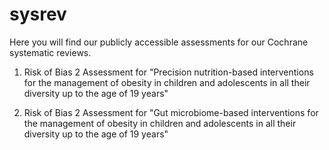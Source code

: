 # sysrev

Here you will find our publicly accessible assessments for our Cochrane systematic reviews.

1. Risk of Bias 2 Assessment for "Precision nutrition-based interventions for the management of obesity in children and adolescents in all their diversity up to the age of 19 years"

2. Risk of Bias 2 Assessment for "Gut microbiome-based interventions for the management of obesity in children and adolescents in all their diversity up to the age of 19 years"
